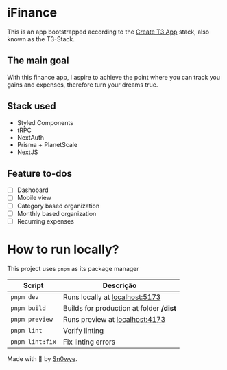 # iFinance

This is an app bootstrapped according to the [Create T3 App](https://create.t3.gg) stack, also known as the T3-Stack.

## The main goal
With this finance app, I aspire to achieve the point where you can track you gains and expenses, therefore turn your dreams true.

## Stack used
- Styled Components
- tRPC
- NextAuth
- Prisma + PlanetScale
- NextJS

## Feature to-dos
- [ ] Dashobard
- [ ] Mobile view
- [ ] Category based organization
- [ ] Monthly based organization
- [ ] Recurring expenses

# How to run locally?

This project uses `pnpm` as its package manager

| Script          | Descrição                                                             |
|-----------------|-----------------------------------------------------------------------|
| `pnpm dev`      | Runs locally at [localhost:5173](https://localhost:5173)              |
| `pnpm build`    | Builds for production at folder **/dist**                             |
| `pnpm preview`  | Runs preview at [localhost:4173](https://localhost:4173)              |
| `pnpm lint`     | Verify linting                                                        |
| `pnpm lint:fix` | Fix linting errors                                                    |


Made with 💜 by [Sn0wye](https://github.com/Sn0wye).
